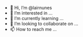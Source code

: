 - 👋 Hi, I’m @lairnunes
- 👀 I’m interested in ...
- 🌱 I’m currently learning ...
- 💞️ I’m looking to collaborate on ...
- 📫 How to reach me ...

<!---
lairnunes/lairnunes is a ✨ special ✨ repository because its `README.md` (this file) appears on your GitHub profile.
You can click the Preview link to take a look at your changes.
--->
